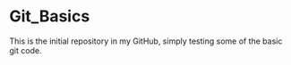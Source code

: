 # Git_Basics

This is the initial repository in my GitHub, simply testing some of the basic git code.
